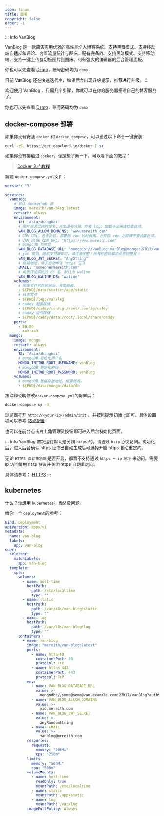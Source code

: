 ```yaml
---
icon: linux
title: 部署
copyright: false
order: -1
---
```


::: info VanBlog

VanBlog 是一款简洁实用优雅的高性能个人博客系统。支持黑暗模式、支持移动端自适应和评论、内置流量统计与图床，配有完备的、支持黑暗模式、支持移动端、支持一键上传剪切板图片到图床、带有强大的编辑器的后台管理面板。

你也可以先查看 [Demo](https://blog-demo.mereith.com)，账号密码均为 `demo`

目前 VanBlog 还在快速迭代中，如果后台出现升级提示，推荐进行升级。
:::

欢迎使用 VanBlog ，只需几个步骤，你就可以在你的服务器搭建自己的博客服务了。

你也可以先查看 [Demo](https://blog-demo.mereith.com)，账号密码均为 `demo`

## docker-compose 部署

如果你没有安装 `docker` 和 `docker-compose`，可以通过以下命令一键安装：

```bash
curl -sSL https://get.daocloud.io/docker | sh
```

如果你没有接触过 `docker`，但是想了解一下，可以看下面的教程：

> [Docker 入门教程](https://www.ruanyifeng.com/blog/2018/02/docker-tutorial.html)

新建 `docker-compose.yml`文件：

```yaml
version: "3"

services:
  vanblog:
    # 默认 dockerhub 源
    image: mereith/van-blog:latest
    restart: always
    environment:
      TZ: "Asia/Shanghai"
      # 图片资源允许的域名，英文逗号分隔。作者 logo 加载不出来请检查此项。
      VAN_BLOG_ALLOW_DOMAINS: "www.mereith.com"
      # CDN URL，包含协议，部署到 cdn 的时候用。在开启 cdn 之前请不要设置此项。
      # VAN_BLOG_CDN_URL: "https://www.mereith.com"
      # mongodb 的地址
      VAN_BLOG_DATABASE_URL: "mongodb://vanBlog:vanBlog@mongo:27017/vanBlog?authSource=admin"
      # jwt 密钥，随机字符串即可。请注意保密！所有的密码都由此密钥签发！
      VAN_BLOG_JWT_SECRET: "AnyString"
      # 邮箱地址，用于自动申请 https 证书
      EMAIL: "someone@mereith.com"
      # 内嵌评论系统的 db 名，默认为 waline
      VAN_BLOG_WALINE_DB: "waline"
    volumes:
      # 图床文件的存放地址，按需修改。
      - ${PWD}/data/static:/app/static
      # 日志文件
      - ${PWD}/log:/var/log
      # caddy 配置存储
      - ${PWD}/caddy/config:/root/.config/caddy
      # caddy 证书存储
      - ${PWD}/caddy/data:/root/.local/share/caddy
    ports:
      - 80:80
      - 443:443
  mongo:
    image: mongo
    restart: always
    environment:
      TZ: "Asia/Shanghai"
      # mongoDB 初始化用户名
      MONGO_INITDB_ROOT_USERNAME: vanBlog
      # mongoDB 初始化密码
      MONGO_INITDB_ROOT_PASSWORD: vanBlog
    volumes:
      # mongoDB 数据存放地址，按需修改。
      - ${PWD}/data/mongo:/data/db
```

按注释说明修改`docker-compose.yml`的配置后：

```bash
docker-compose up -d
```

浏览器打开 `http://<your-ip>/admin/init` ，并按照提示初始化即可。具体设置项可以参考 [站点配置](/feature/basic/setting.md)

也可以在前台点击右上角管理员按钮即可进入后台初始化页面。

::: info VanBlog
首次运行默认是关闭 `https` 的，请通过 `http` 协议访问。初始化后，进入后台确认 https 证书已自动生成后可选择开启 https 自动重定向。

无论 `HTTPS 自动重定向` 是否开启，都暂不支持通过 `https + ip 地址` 来访问。需要 ip 访问请用 `http` 协议并关闭 https 自动重定向。

具体请参考： [HTTPS](/guide/https.md)
:::

## kubernetes

什么？你想用 `kubernetes`，当然没问题。

给你一个 `deployment`的参考：

```yaml
kind: Deployment
apiVersion: apps/v1
metadata:
  name: van-blog
  labels:
    app: van-blog
spec:
  selector:
    matchLabels:
      app: van-blog
  template:
    spec:
      volumes:
        - name: host-time
          hostPath:
            path: /etc/localtime
            type: ""
        - name: static
          hostPath:
            path: /var/k8s/van-blog/static
            type: ""
        - name: log
          hostPath:
            path: /var/k8s/van-blog/log
            type: ""
      containers:
        - name: van-blog
          image: "mereith/van-blog:latest"
          ports:
            - name: http-80
              containerPort: 80
              protocol: TCP
            - name: https-443
              containerPort: 443
              protocol: TCP
          env:
            - name: VAN_BLOG_DATABASE_URL
              value: >-
                mongodb://some@some@van.example.com:27017/vanBlog?authSource=admin
            - name: VAN_BLOG_ALLOW_DOMAINS
              value: >-
                pic.mereith.com
            - name: VAN_BLOG_JWT_SECRET
              value: >-
                AnyRandomString
            - name: EMAIL
              value: >-
                vanblog@mereith.com
          resources:
            requests:
              memory: "300Mi"
              cpu: "250m"
          limits:
            memory: "500Mi"
            cpu: "500m"
          volumeMounts:
            - name: host-time
              readOnly: true
              mountPath: /etc/localtime
            - name: static
              mountPath: /app/static
            - name: log
              mountPath: /var/log
          imagePullPolicy: Always
```
